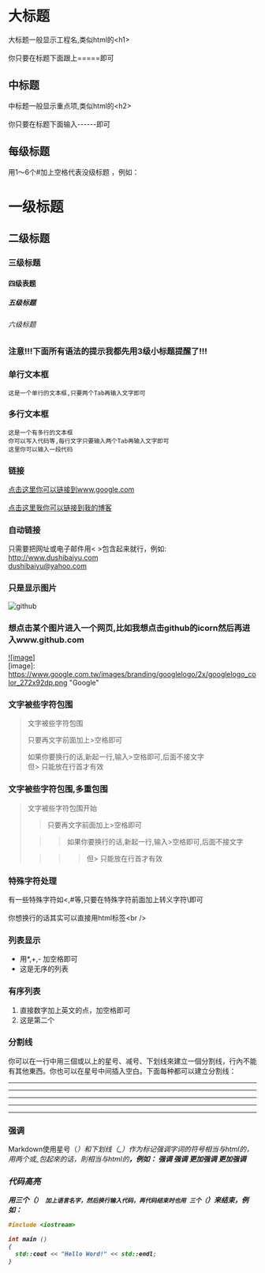 大标题  
===================================  
大标题一般显示工程名,类似html的\<h1\><br />  
你只要在标题下面跟上=====即可  
      
        
中标题  
-----------------------------------  
中标题一般显示重点项,类似html的\<h2\><br />  
你只要在标题下面输入------即可  
   
## 每级标题
用1～6个#加上空格代表没级标题 ，例如：
# 一级标题
## 二级标题
### 三级标题
#### 四级表题
##### 五级标题
###### 六级标题
      
### 注意!!!下面所有语法的提示我都先用3级小标题提醒了!!!   
      
### 单行文本框  
    这是一个单行的文本框,只要两个Tab再输入文字即可  
              
### 多行文本框    
    这是一个有多行的文本框  
    你可以写入代码等,每行文字只要输入两个Tab再输入文字即可  
    这里你可以输入一段代码  
      

### 链接  
  [点击这里你可以链接到www.google.com](http://www.google.com)<br />  
  [点击这里我你可以链接到我的博客](http://www.dushibaiyu.com)<br />  
  
### 自动链接
只需要把网址或电子邮件用< >包含起来就行，例如: <br />
<http://www.dushibaiyu.com> <br/>
<dushibaiyu@yahoo.com>
      
### 只是显示图片  
![github](https://avatars0.githubusercontent.com/u/6541847?v=3 "github")  
      
### 想点击某个图片进入一个网页,比如我想点击github的icorn然后再进入www.github.com  
  [![image]](https://www.google.com.tw)  
  [image]: https://www.google.com.tw/images/branding/googlelogo/2x/googlelogo_color_272x92dp.png "Google"  
      
### 文字被些字符包围  
> 文字被些字符包围  
>   
> 只要再文字前面加上>空格即可  
>   
> 如果你要换行的话,新起一行,输入>空格即可,后面不接文字  
> 但> 只能放在行首才有效  
      
### 文字被些字符包围,多重包围  
> 文字被些字符包围开始  
>   
> > 只要再文字前面加上>空格即可  
>   
>  > > 如果你要换行的话,新起一行,输入>空格即可,后面不接文字  
>  
> > > > 但> 只能放在行首才有效  
      
### 特殊字符处理  
有一些特殊字符如<,#等,只要在特殊字符前面加上转义字符\即可<br />  
你想换行的话其实可以直接用html标签\<br /\>   

### 列表显示
* 用*,+,- 加空格即可
* 这是无序的列表

### 有序列表
1. 直接数字加上英文的点，加空格即可
2. 这是第二个

### 分割线
你可以在一行中用三個或以上的星号、减号、下划线來建立一個分割线，行內不能有其他東西。你也可以在星号中间插入空白。下面每种都可以建立分割线：
* * * *
*** 
----
____
- - - 

### 强调
Markdown使用星号（*）和下划线（_）作为标记强调字词的符号相当与html的<em>，用两个*或_包起來的话，則相当与html的<strong>，例如：
*强调*
_强调_
**更加强调**
__更加强调__

### 代码高亮
用三个（`） 加上语言名字，然后换行输入代码，再代码结束时也用 三个（`）来结束，例如：<br />
```C++
#include <iostream>

int main ()
{
  std::cout << "Hello Word!" << std::endl;
}

```
